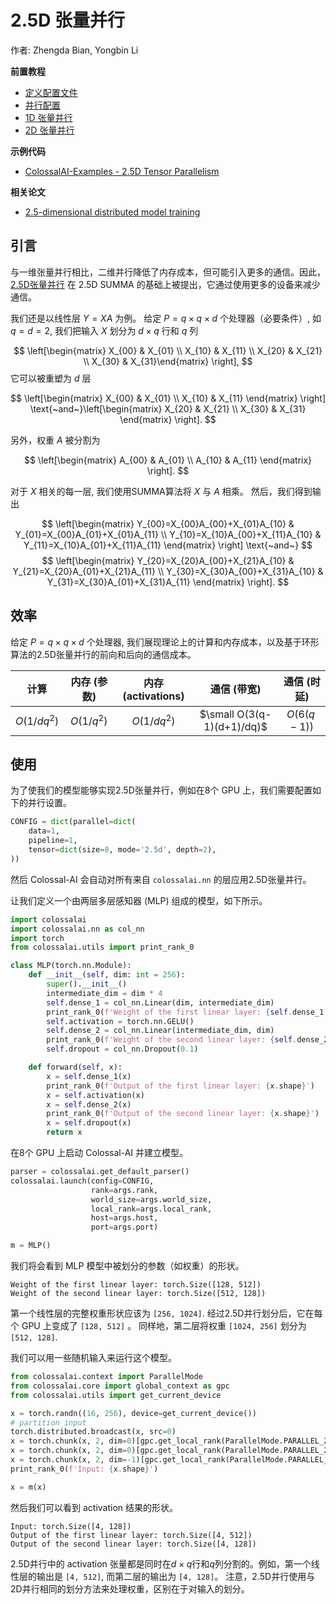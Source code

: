 # 2.5D 张量并行

作者: Zhengda Bian, Yongbin Li

**前置教程**
- [定义配置文件](../basics/define_your_config.md)
- [并行配置](../basics/configure_parallelization.md)
- [1D 张量并行](./1D_tensor_parallel.md)
- [2D 张量并行](./2D_tensor_parallel.md)

**示例代码**
- [ColossalAI-Examples - 2.5D Tensor Parallelism](https://github.com/hpcaitech/ColossalAI-Examples/blob/main/features/tensor_parallel/README.md)

**相关论文**
- [2.5-dimensional distributed model training](https://arxiv.org/pdf/2105.14500.pdf)

## 引言

与一维张量并行相比，二维并行降低了内存成本，但可能引入更多的通信。因此，[2.5D张量并行](https://arxiv.org/pdf/2105.14500.pdf) 在 2.5D SUMMA 的基础上被提出，它通过使用更多的设备来减少通信。

我们还是以线性层 $Y = XA$ 为例。
给定 $P=q \times q \times d$ 个处理器（必要条件）, 如 $q=d=2$, 我们把输入 $X$ 划分为 $d\times q$ 行和 $q$ 列

$$
\left[\begin{matrix} X_{00} & X_{01} \\ X_{10} & X_{11} \\ X_{20} & X_{21} \\ X_{30} & X_{31}\end{matrix} \right],
$$
它可以被重塑为 $d$ 层

$$
\left[\begin{matrix} X_{00} & X_{01} \\ X_{10} & X_{11} \end{matrix} \right] \text{~and~}\left[\begin{matrix} X_{20} & X_{21} \\ X_{30} & X_{31} \end{matrix} \right].
$$

另外，权重 $A$ 被分割为

$$
\left[\begin{matrix} A_{00} & A_{01} \\ A_{10} & A_{11} \end{matrix} \right].
$$

对于 $X$ 相关的每一层, 我们使用SUMMA算法将 $X$ 与 $A$ 相乘。
然后，我们得到输出

$$
\left[\begin{matrix} Y_{00}=X_{00}A_{00}+X_{01}A_{10} & Y_{01}=X_{00}A_{01}+X_{01}A_{11} \\ Y_{10}=X_{10}A_{00}+X_{11}A_{10} & Y_{11}=X_{10}A_{01}+X_{11}A_{11} \end{matrix} \right]
\text{~and~}
$$
$$
\left[\begin{matrix} Y_{20}=X_{20}A_{00}+X_{21}A_{10} & Y_{21}=X_{20}A_{01}+X_{21}A_{11} \\ Y_{30}=X_{30}A_{00}+X_{31}A_{10} & Y_{31}=X_{30}A_{01}+X_{31}A_{11} \end{matrix} \right].
$$

## 效率

给定 $P=q \times q \times d$ 个处理器, 我们展现理论上的计算和内存成本，以及基于环形算法的2.5D张量并行的前向和后向的通信成本。

| 计算 | 内存 (参数) | 内存 (activations) | 通信 (带宽) | 通信 (时延) |
| :-:         | :-:              | :-:                  | :-:                       | :-:                     |
| $O(1/dq^2)$ | $O(1/q^2)$       | $O(1/dq^2)$          | $\small O(3(q-1)(d+1)/dq)$       | $O(6(q-1))$             |

## 使用

为了使我们的模型能够实现2.5D张量并行，例如在8个 GPU 上，我们需要配置如下的并行设置。

```python
CONFIG = dict(parallel=dict(
    data=1,
    pipeline=1,
    tensor=dict(size=8, mode='2.5d', depth=2),
))

```

然后 Colossal-AI 会自动对所有来自 `colossalai.nn` 的层应用2.5D张量并行。

让我们定义一个由两层多层感知器 (MLP) 组成的模型，如下所示。

```python
import colossalai
import colossalai.nn as col_nn
import torch
from colossalai.utils import print_rank_0

class MLP(torch.nn.Module):
    def __init__(self, dim: int = 256):
        super().__init__()
        intermediate_dim = dim * 4
        self.dense_1 = col_nn.Linear(dim, intermediate_dim)
        print_rank_0(f'Weight of the first linear layer: {self.dense_1.weight.shape}')
        self.activation = torch.nn.GELU()
        self.dense_2 = col_nn.Linear(intermediate_dim, dim)
        print_rank_0(f'Weight of the second linear layer: {self.dense_2.weight.shape}')
        self.dropout = col_nn.Dropout(0.1)

    def forward(self, x):
        x = self.dense_1(x)
        print_rank_0(f'Output of the first linear layer: {x.shape}')
        x = self.activation(x)
        x = self.dense_2(x)
        print_rank_0(f'Output of the second linear layer: {x.shape}')
        x = self.dropout(x)
        return x
```
在8个 GPU 上启动 Colossal-AI 并建立模型。
```python
parser = colossalai.get_default_parser()
colossalai.launch(config=CONFIG,
                  rank=args.rank,
                  world_size=args.world_size,
                  local_rank=args.local_rank,
                  host=args.host,
                  port=args.port)

m = MLP()
```
我们将会看到 MLP 模型中被划分的参数（如权重）的形状。
```shell
Weight of the first linear layer: torch.Size([128, 512])
Weight of the second linear layer: torch.Size([512, 128])
```

第一个线性层的完整权重形状应该为 `[256, 1024]`. 经过2.5D并行划分后，它在每个 GPU 上变成了 `[128, 512]` 。
同样地，第二层将权重 `[1024, 256]` 划分为 `[512, 128]`.

我们可以用一些随机输入来运行这个模型。
```python
from colossalai.context import ParallelMode
from colossalai.core import global_context as gpc
from colossalai.utils import get_current_device

x = torch.randn((16, 256), device=get_current_device())
# partition input
torch.distributed.broadcast(x, src=0)
x = torch.chunk(x, 2, dim=0)[gpc.get_local_rank(ParallelMode.PARALLEL_2P5D_DEP)]
x = torch.chunk(x, 2, dim=0)[gpc.get_local_rank(ParallelMode.PARALLEL_2P5D_COL)]
x = torch.chunk(x, 2, dim=-1)[gpc.get_local_rank(ParallelMode.PARALLEL_2P5D_ROW)]
print_rank_0(f'Input: {x.shape}')

x = m(x)
```
然后我们可以看到 activation 结果的形状。
```shell
Input: torch.Size([4, 128])
Output of the first linear layer: torch.Size([4, 512])
Output of the second linear layer: torch.Size([4, 128])
```
2.5D并行中的 activation 张量都是同时在$d \times q$行和$q$列分割的。例如，第一个线性层的输出是 `[4, 512]`, 而第二层的输出为 `[4, 128]`。
注意，2.5D并行使用与2D并行相同的划分方法来处理权重，区别在于对输入的划分。
